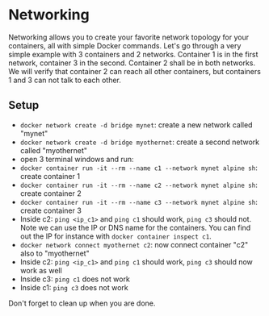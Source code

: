 # Networking

Networking allows you to create your favorite network topology for your containers, all with simple Docker commands.
Let's go through a very simple example with 3 containers and 2 networks.
Container 1 is in the first network, container 3 in the second.
Container 2 shall be in both networks.
We will verify that container 2 can reach all other containers, but containers 1 and 3 can not talk to each other.

## Setup

- `docker network create -d bridge mynet`: create a new network called "mynet"
- `docker network create -d bridge myothernet`: create a second network called "myothernet"
- open 3 terminal windows and run:
- `docker container run -it --rm --name c1 --network mynet alpine sh`: create container 1
- `docker container run -it --rm --name c2 --network mynet alpine sh`: create container 2
- `docker container run -it --rm --name c3 --network mynet alpine sh`: create container 3
- Inside c2: `ping <ip_c1>` and `ping c1` should work, `ping c3` should not. Note we can use the IP or DNS name for the containers. You can find out the IP for instance with `docker container inspect c1`.
- `docker network connect myothernet c2`: now connect container "c2" also to "myothernet"
- Inside c2: `ping <ip_c1>` and `ping c1` should work, `ping c3` should now work as well
- Inside c3: `ping c1` does not work
- Inside c1: `ping c3` does not work

Don't forget to clean up when you are done.
